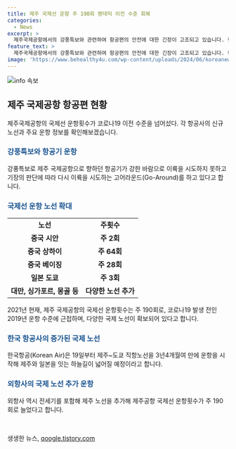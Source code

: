 ```yaml
---
title: 제주 국제선 운항 주 190회 팬데믹 이전 수준 회복
categories:
  - News
excerpt: >
  제주국제공항에서의 강풍특보와 관련하여 항공편의 안전에 대한 긴장이 고조되고 있습니다. 한편, 코로나19 이전 수준으로 국제선 운항이 회복되면서 다양한 국가와의 직항 노선이 추가되어 제주 항공여행이 다시 활기를 찾고 있는 상황입니다. 특히 중국, 일본, 대만, 싱가포르, 몽골 등으로 직항편이 운행되며 노선이 확대되는 등 관광 산업에도 긍정적인 영향을 미치고 있습니다.
feature_text: >
  제주국제공항에서의 강풍특보와 관련하여 항공편의 안전에 대한 긴장이 고조되고 있습니다. 한편, 코로나19 이전 수준으로 국제선 운항이 회복되면서 다양한 국가와의 직항 노선이 추가되어 제주 항공여행이 다시 활기를 찾고 있는 상황입니다. 특히 중국, 일본, 대만, 싱가포르, 몽골 등으로 직항편이 운행되며 노선이 확대되는 등 관광 산업에도 긍정적인 영향을 미치고 있습니다.
image: 'https://www.behealthy4u.com/wp-content/uploads/2024/06/koreanews.jpg'
---
```


<p><img src="https://www.behealthy4u.com/wp-content/uploads/2024/06/koreanews.jpg" alt="info 속보" /></p>

<h2 data-ke-size="size26">제주 국제공항 항공편 현황</h2>

<p data-ke-size="size16">제주국제공항의 국제선 운항횟수가 코로나19 이전 수준을 넘어섰다. 각 항공사의 신규 노선과 주요 운항 정보를 확인해보겠습니다.</p>

<h3><b><span style="color: #1a5490;">강풍특보와 항공기 운항</span></b></h3>

<p data-ke-size="size16">강풍특보로 제주 국제공항으로 향하던 항공기가 강한 바람으로 이륙을 시도하지 못하고 기장의 판단에 따라 다시 이륙을 시도하는 고어라운드(Go-Around)를 하고 있다고 합니다.</p>

<h3><b><span style="color: #1a5490;">국제선 운항 노선 확대</span></b></h3>

<table>
    <tr>
        <td style="text-align: center; height: 17px;"><b>노선</b></td>
        <td style="text-align: center; height: 17px;"><b>주횟수</b></td>
    </tr>
    <tr>
        <td style="text-align: center; height: 17px;"><b>중국 시안</b></td>
        <td style="text-align: center; height: 17px;"><b>주 2회</b></td>
    </tr>
    <tr>
        <td style="text-align: center; height: 17px;"><b>중국 상하이</b></td>
        <td style="text-align: center; height: 17px;"><b>주 64회</b></td>
    </tr>
    <tr>
        <td style="text-align: center; height: 17px;"><b>중국 베이징</b></td>
        <td style="text-align: center; height: 17px;"><b>주 28회</b></td>
    </tr>
    <tr>
        <td style="text-align: center; height: 17px;"><b>일본 도쿄</b></td>
        <td style="text-align: center; height: 17px;"><b>주 3회</b></td>
    </tr>
    <tr>
        <td style="text-align: center; height: 17px;"><b>대만, 싱가포르, 몽골 등</b></td>
        <td style="text-align: center; height: 17px;"><b>다양한 노선 추가</b></td>
    </tr>
</table>

<p data-ke-size="size16">2021년 현재, 제주 국제공항의 국제선 운항횟수는 주 190회로, 코로나19 발생 전인 2019년 운항 수준에 근접하며, 다양한 국제 노선이 확보되어 있다고 합니다.</p>

<h3><b><span style="color: #1a5490;">한국 항공사의 증가된 국제 노선</span></b></h3>

<p data-ke-size="size16">한국항공(Korean Air)은 19일부터 제주~도쿄 직항노선을 3년4개월여 만에 운항을 시작해 제주와 일본을 잇는 하늘길이 넓어질 예정이라고 합니다.</p>

<h3><b><span style="color: #1a5490;">외항사의 국제 노선 추가 운항</span></b></h3>

<p data-ke-size="size16">외항사 역시 전세기를 포함해 제주 노선을 추가해 제주공항 국제선 운항횟수가 주 190회로 늘었다고 합니다.</p>

<p data-ke-size="size16">&nbsp;</p>
생생한 뉴스, <a href="https://qoogle.tistory.com" rel="dofollow">qoogle.tistory.com</a>


